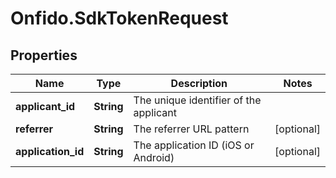# Onfido.SdkTokenRequest

## Properties
Name | Type | Description | Notes
------------ | ------------- | ------------- | -------------
**applicant_id** | **String** | The unique identifier of the applicant | 
**referrer** | **String** | The referrer URL pattern | [optional] 
**application_id** | **String** | The application ID (iOS or Android) | [optional] 


